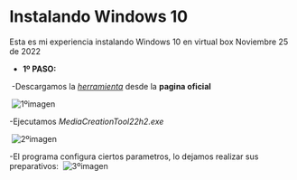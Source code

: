 # Instalando Windows 10
Esta es mi experiencia instalando Windows 10 en virtual box
Noviembre 25 de 2022

- **1º PASO:**

​	-Descargamos la *[herramienta](https://www.microsoft.com/es-es/software-download/windows10)* desde la **pagina oficial**

​	![1ºimagen](/img/1ºimagen.png)

-Ejecutamos *MediaCreationTool22h2.exe*

​	![2ºimagen](/img/2ºimagen.png)

-El programa configura ciertos parametros, lo dejamos realizar sus preparativos:
​	![3ºimagen](/img/3ºimagen.png)


